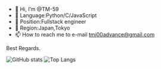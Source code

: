 - 👋 Hi, I’m @TM-59
- 👀 Language:Python/C/JavaScript
- 🌱 Position:Fullstack engineer
- 💞️ Region:Japan,Tokyo
- 📫 How to reach me to e-mail tmi00advance@gmail.com

Best Regards.

<!---
TM-59/TM-59 is a ✨ special ✨ repository because its `README.md` (this file) appears on your GitHub profile.
You can click the Preview link to take a look at your changes.
--->

![GitHub stats](https://github-readme-stats.vercel.app/api?username=TM-59?count_private=true)
![Top Langs](https://github-readme-stats.vercel.app/api/top-langs/?username=TM-59&count_private=true)
